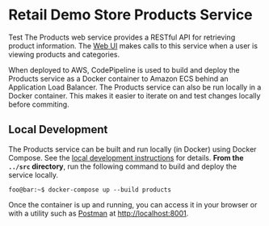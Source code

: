 # Retail Demo Store Products Service

Test
The Products web service provides a RESTful API for retrieving product information. The [Web UI](../web-ui) makes calls to this service when a user is viewing products and categories.

When deployed to AWS, CodePipeline is used to build and deploy the Products service as a Docker container to Amazon ECS behind an Application Load Balancer. The Products service can also be run locally in a Docker container. This makes it easier to iterate on and test changes locally before commiting.

## Local Development

The Products service can be built and run locally (in Docker) using Docker Compose. See the [local development instructions](../) for details. **From the `../src` directory**, run the following command to build and deploy the service locally.

```console
foo@bar:~$ docker-compose up --build products
```

Once the container is up and running, you can access it in your browser or with a utility such as [Postman](https://www.postman.com/) at [http://localhost:8001](http://localhost:8001).
